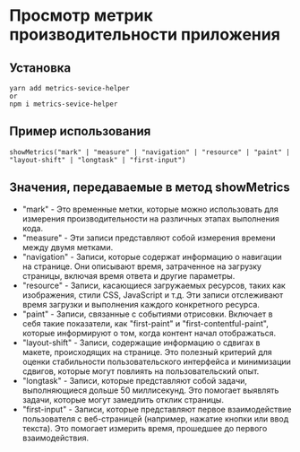 <h1>Просмотр метрик производительности приложения</h1>
<h2>Установка</h2>
<code>yarn add metrics-sevice-helper<br>or<br>npm i metrics-sevice-helper</code>
<h2>Пример использования</h2>
<code>showMetrics("mark" | "measure" | "navigation" | "resource" | "paint" | "layout-shift" | "longtask" | "first-input")</code>
<h2>Значения, передаваемые в метод showMetrics</h2>
<ul>
    <li>"mark" - Это временные метки, которые можно использовать для измерения производительности на различных этапах выполнения кода.</li>
    <li>"measure" - Эти записи представляют собой измерения времени между двумя метками.</li>
    <li>"navigation" - Записи, которые содержат информацию о навигации на странице. Они описывают время, затраченное на загрузку страницы, включая время ответа и другие параметры.</li>
    <li>"resource" - Записи, касающиеся загружаемых ресурсов, таких как изображения, стили CSS, JavaScript и т.д. Эти записи отслеживают время загрузки и выполнения каждого конкретного ресурса.</li>
    <li>"paint" - Записи, связанные с событиями отрисовки. Включает в себя такие показатели, как "first-paint" и "first-contentful-paint", которые информируют о том, когда контент начал отображаться.</li>
    <li>"layout-shift" - Записи, содержащие информацию о сдвигах в макете, происходящих на странице. Это полезный критерий для оценки стабильности пользовательского интерфейса и минимизации сдвигов, которые могут повлиять на пользовательский опыт.</li>
    <li>"longtask" - Записи, которые представляют собой задачи, выполняющиеся дольше 50 миллисекунд. Это помогает выявлять задачи, которые могут замедлить отклик страницы.</li>
    <li>"first-input" - Записи, которые представляют первое взаимодействие пользователя с веб-страницей (например, нажатие кнопки или ввод текста). Это помогает измерить время, прошедшее до первого взаимодействия.</li>
</ul>